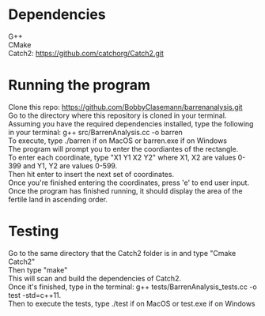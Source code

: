 # Dependencies

G++  
CMake  
Catch2: https://github.com/catchorg/Catch2.git


# Running the program

Clone this repo: https://github.com/BobbyClasemann/barrenanalysis.git  
Go to the directory where this repository is cloned in your terminal.  
Assuming you have the required dependencies installed, type the following in your terminal: g++ src/BarrenAnalysis.cc -o barren  
To execute, type ./barren if on MacOS or barren.exe if on Windows      
The program will prompt you to enter the coordiantes of the rectangle.  
To enter each coordinate, type "X1 Y1 X2 Y2"  where X1, X2 are values 0-399 and Y1, Y2 are values 0-599.  
Then hit enter to insert the next set of coordinates.  
Once you're finished entering the coordinates, press 'e' to end user input. 
Once the program has finished running, it should display the area of the fertile land in ascending order.  

# Testing

Go to the same directory that the Catch2 folder is in and type "Cmake Catch2"  
Then type "make"  
This will scan and build the dependencies of Catch2.  
Once it's finished, type in the terminal: g++ tests/BarrenAnalysis_tests.cc -o test -std=c++11.  
Then to execute the tests, type ./test if on MacOS or test.exe if on Windows
